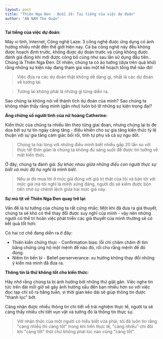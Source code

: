 ```yaml
---
layout: post
title: "Thiên Nga Đen - Buổi 19: Tai tiếng của việc dự đoán"
author: "AN NAM Thư Quán"
---
```


**Tai tiếng của việc dự đoán:**

Máy vi tính, Internet, Công nghệ Laze: 3 công nghệ được ứng dụng có ảnh hưởng nhiều nhất đến thế giới hiện nay. Cả ba công nghệ này đều không được hoạch định trước, không được dự đoán trước và cũng không được đánh giá đúng khi mới được công bố cũng như sau lần sử dụng đầu tiên. Chúng là Thiên Nga Đen. Dĩ nhiên, chúng ta có ảo tưởng (dựa trên quá khứ) rằng những sự kiện này đang tham gia vào một kế hoạch tổng thể nào đó!

> Việc đưa ra các dự đoán thật không dễ dàng gì, nhất là các dự đoán về tương lai.

> Tương lai không phải là những gì từng diễn ra.

Sao chúng ta không nói về thành tích dự đoán của mình? Sao chúng ta không nhận thấy rằng mình (gần như) luôn bỏ lỡ những sự kiện trọng đại?

**Áng chừng số người tình của nữ hoàng Catherine:**

Kiến thức của chúng ta nhiều lên theo từng giai đoạn, nhưng chúng lại bị đe dọa bởi sự tự tin ngày càng tăng - điều khiến cho sự gia tăng kiến thức tỷ lệ thuận với sự gia tăng cảm giác bối rối, tính tự phụ và cả sự ngu dốt.

> Chúng ta hài lòng với những điều mình biết nhiều gấp 20 lần so với thực tế! Đơn giản là chúng ta không đủ sáng suốt để được tin tưởng về mặt kiến thức.

Ở đây, chúng ta đánh giá: *Sự khác nhau giữa những điều con người thực sự biết và mức độ họ nghĩ là mình biết.*

> Nếu ai đó mua tôi ở mức giá đúng với giá trị thật của tôi và bán tôi với mức giá mà tôi nghĩ là mình xứng đáng, người đó sẽ kiếm được bộn tiền nhờ sự chênh lệch giữa hai mức giá này.

**Sự mù tịt về Thiên Nga Đen quay trở lại:**

Vấn đề là tư tưởng của chúng ta rất cứng nhắc: Một khi đã đưa ra giả thuyết, chúng ta sẽ khó có thể thay đổi được suy nghĩ của mình - vậy nên những người có thể trì hoãn việc phát triển các giả thuyết của mình thường sẽ có kết quả tốt hơn.

Có hai cơ chế đang diễn ra ở đây:

* Thiên kiến chứng thực - Confirmation bias: lỗi chỉ chăm chăm đi tìm bằng chứng ủng hộ một mệnh đề nào đó, rồi cho rằng mệnh đề đó đúng.
* Niềm tin bền bỉ - Belief perserverance: xu hướng không thay đổi những ý kiến mà mình đã đưa ra.

**Thông tin là thứ không tốt cho kiến thức:**

Hãy nhớ rằng chúng ta bị ảnh hưởng bởi những thứ giật gân. Việc nghe tin tức trên đài mỗi giờ sẽ gây ảnh hưởng xấu đến bạn nhiều hơn so với việc đọc tạp chí số ra hằng tuần, vì thời gian kéo dài sẽ giúp thông tin được "thanh lọc" bớt.

Càng nhận được nhiều thông tin chi tiết về trải nghiệm thực tế, người ta sẽ càng thấy nhiều chi tiết vụn vặt và tưởng đó là thông tin thực sự.

> Với nhận thức của một người có hiểu biết vừa phải, tôi đã luôn tin rằng "càng nhiều thì càng tốt" trong khi trên thực tế, "càng nhiều" chỉ đôi khi "càng tốt" thôi chứ không phải lúc nào cũng "càng tốt".

